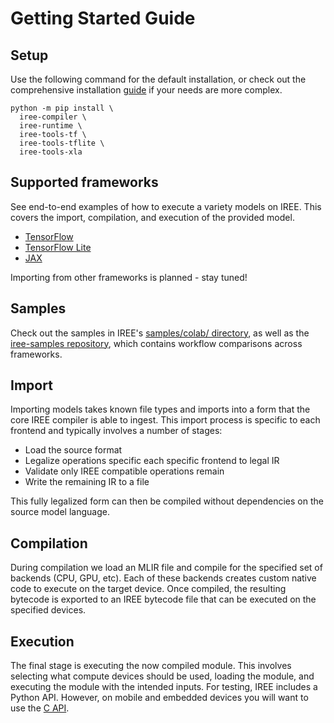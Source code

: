 # Getting Started Guide

## Setup

Use the following command for the default installation, or check out the
comprehensive installation [guide](../bindings/python.md) if your needs are more complex.

```
python -m pip install \
  iree-compiler \
  iree-runtime \
  iree-tools-tf \
  iree-tools-tflite \
  iree-tools-xla
```

## Supported frameworks

See end-to-end examples of how to execute a variety models on IREE. This covers
the import, compilation, and execution of the provided model.

* [TensorFlow](./tensorflow.md)
* [TensorFlow Lite](./tflite.md)
* [JAX](./jax.md)

Importing from other frameworks is planned - stay tuned!

## Samples

Check out the samples in IREE's
[samples/colab/ directory](https://github.com/iree-org/iree/tree/main/colab),
as well as the [iree-samples repository](https://github.com/iree-org/iree-samples),
which contains workflow comparisons across frameworks.

## Import

Importing models takes known file types and imports into a form that the core IREE
compiler is able to ingest. This import process is specific to each frontend and typically
involves a number of stages:

* Load the source format
* Legalize operations specific each specific frontend to legal IR
* Validate only IREE compatible operations remain
* Write the remaining IR to a file

This fully legalized form can then be compiled without dependencies on the
source model language.

## Compilation

During compilation we load an MLIR file and compile for the specified set of backends
(CPU, GPU, etc).  Each of these backends creates custom native code to execute on the
target device.  Once compiled, the resulting bytecode is exported to an IREE bytecode
file that can be executed on the specified devices.

## Execution

The final stage is executing the now compiled module. This involves selecting what
compute devices should be used, loading the module, and executing the module with the
intended inputs. For testing, IREE includes a Python API. However, on mobile and embedded devices you
will want to use the [C API](../deployment-configurations/index.md).
